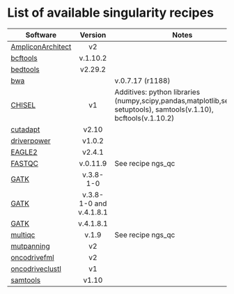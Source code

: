 # List of available singularity recipes

| Software                                                                                                          | Version         | Notes |
| ----------------------------------------------------------------------------------------------------------------- |:---------------:| ----- |
[AmpliconArchitect](https://github.com/virajbdeshpande/AmpliconArchitect)                                           | v2              | | 
[bcftools](http://www.htslib.org/)                                                                                  | v.1.10.2        | |
[bedtools](https://github.com/arq5x/bedtools2/)                                                                     | v2.29.2         | |
[bwa](https://github.com/lh3/bwa) |                                                                                 | v.0.7.17 (r1188)| Additives: samtools (v.1.10), picard (v2.23.3) |
[CHISEL](https://github.com/raphael-group/chisel )                                                                  | v1              | Additives: python libraries (numpy,scipy,pandas,matplotlib,seaborn, setuptools), samtools(v.1.10), bcftools(v.1.10.2) |
[cutadapt](https://cutadapt.readthedocs.io/en/stable/)                                                              | v2.10           | |
[driverpower](https://driverpower.readthedocs.io/en/latest/)                                                        | v1.0.2          | |
[EAGLE2](https://alkesgroup.broadinstitute.org/Eagle/)                                                              | v2.4.1          | |
[FASTQC](https://www.bioinformatics.babraham.ac.uk/projects/fastqc/)                                                | v.0.11.9        | See recipe ngs_qc |
[GATK](https://storage.googleapis.com/gatk-software/package-archive/gatk/GenomeAnalysisTK-3.8-1-0-gf15c1c3ef.tar.bz2) | v.3.8-1-0     | |
[GATK](https://github.com/broadinstitute/gatk/)                                                                     | v.3.8-1-0 and v.4.1.8.1 | |
[GATK](https://github.com/broadinstitute/gatk/)                                                                     | v.4.1.8.1       | |
[multiqc](https://multiqc.info/)                                                                                    | v.1.9           | See recipe ngs_qc |
[mutpanning](https://github.com/vanallenlab/MutPanningV2)                                                           | v2              | |
[oncodrivefml](https://bitbucket.org/bbglab/oncodrivefml/src/master/)                                               | v2              | |
[oncodriveclustl](https://bitbucket.org/bbglab/oncodriveclustl/src/master/)                                         | v1              | |
[samtools](http://www.htslib.org/)                                                                                  | v1.10           | |